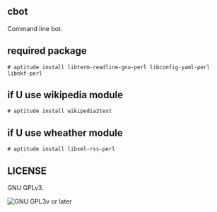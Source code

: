 ## cbot

Command line bot.

## required package

    # aptitude install libterm-readline-gnu-perl libconfig-yaml-perl libnkf-perl

## if U use wikipedia module

    # aptitude install wikipedia2text

## if U use wheather module

    # aptitude install libxml-rss-perl

## LICENSE

GNU GPLv3.

![GNU GPL3v or later](https://www.gnu.org/graphics/gplv3-88x31.png)
